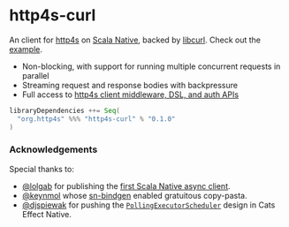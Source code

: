 # http4s-curl

An client for [http4s](https://http4s.org/) on [Scala Native](https://github.com/scala-native/scala-native/), backed by [libcurl](https://curl.se/libcurl/). Check out the [example](https://github.com/http4s/http4s-curl/blob/main/example/src/main/scala/ExampleApp.scala).

- Non-blocking, with support for running multiple concurrent requests in parallel
- Streaming request and response bodies with backpressure
- Full access to [http4s client middleware, DSL, and auth APIs](https://www.javadoc.io/doc/org.http4s/http4s-docs_2.13/0.23.16/org/http4s/client/index.html)

```scala
libraryDependencies ++= Seq(
  "org.http4s" %%% "http4s-curl" % "0.1.0"
)
```

### Acknowledgements

Special thanks to:
- [@lolgab](https://github.com/lolgab/) for publishing the [first Scala Native async client](https://github.com/lolgab/scala-native-http-client-async).
- [@keynmol](https://github.com/keynmol/) whose [sn-bindgen](https://github.com/indoorvivants/sn-bindgen) enabled gratuitous copy-pasta.
- [@djspiewak](https://github.com/djspiewak/) for pushing the [`PollingExecutorScheduler`](https://github.com/typelevel/cats-effect/blob/05e6a4c34f284670b776b2890a12819b0a5c5954/core/native/src/main/scala/cats/effect/unsafe/PollingExecutorScheduler.scala) design in Cats Effect Native.
